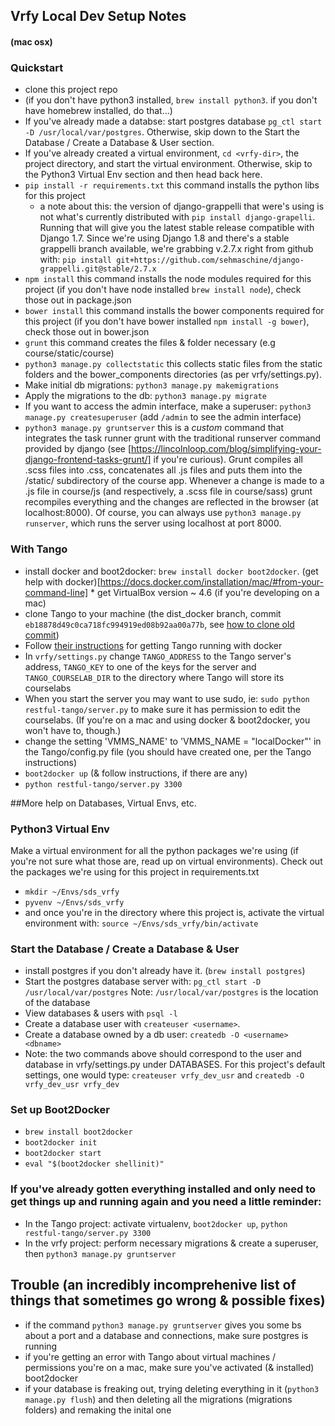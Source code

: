 ## Vrfy Local Dev Setup Notes
#### (mac osx)

### Quickstart
  * clone this project repo
  * (if you don't have python3 installed, `brew install python3`. if you don't have homebrew installed, do that...)
  * If you've already made a databse: start postgres database `pg_ctl start -D /usr/local/var/postgres`. Otherwise, skip down to the Start the Database / Create a Database & User section.
  * If you've already created a virtual environment, `cd <vrfy-dir>`, the project directory, and start the virtual environment. Otherwise, skip to the Python3 Virtual Env section and then head back here.
  * `pip install -r requirements.txt` this command installs the python libs for this project 
    * a note about this: the version of django-grappelli that were's using is not what's currently distributed with `pip install django-grapelli`. Running that will give you the latest stable release compatible with Django 1.7. Since we're using Django 1.8 and there's a stable grappelli branch available, we're grabbing v.2.7.x right from github with:  `pip install git+https://github.com/sehmaschine/django-grappelli.git@stable/2.7.x`
  * `npm install` this command installs the node modules required for this project (if you don't have node installed `brew install node`), check those out in package.json
  * `bower install` this command installs the bower components required for this project (if you don't have bower installed `npm install -g bower`), check those out in bower.json
  * `grunt` this command creates the files & folder necessary (e.g course/static/course)
  * `python3 manage.py collectstatic` this collects static files from the static folders and the bower_components directories (as per vrfy/settings.py).
  * Make initial db migrations: `python3 manage.py makemigrations`
  * Apply the migrations to the db: `python3 manage.py migrate`
  * If you want to access the admin interface, make a superuser: `python3 manage.py createsuperuser` (add `/admin` to see the admin interface) 
  * `python3 manage.py gruntserver`  this is a *custom* command that integrates the task runner grunt with the traditional runserver command provided by django (see [https://lincolnloop.com/blog/simplifying-your-django-frontend-tasks-grunt/] if you're curious). Grunt compiles all .scss files into .css, concatenates all .js files and puts them into the /static/ subdirectory of the course app. Whenever a change is made to a .js file in course/js (and respectively, a .scss file in course/sass) grunt recompiles everything and the changes are reflected in the browser (at localhost:8000).  Of course, you can always use `python3 manage.py runserver`, which runs the server using localhost at port 8000. 

### With Tango
  * install docker and boot2docker: `brew install docker boot2docker`. (get help with docker)[https://docs.docker.com/installation/mac/#from-your-command-line]  * get VirtualBox version ~ 4.6 (if you're developing on a mac)
  * clone Tango to your machine (the dist_docker branch, commit `eb18878d49c0ca718fc994919ed08b92aa00a77b`, see [how to clone old commit](http://stackoverflow.com/questions/1655361/how-to-clone-an-old-git-commit-and-some-more-questions-about-git))
  * Follow [their instructions](https://github.com/autolab/Tango/wiki/Tango-with-Docker) for getting Tango running with docker
  * In `vrfy/settings.py` change `TANGO_ADDRESS` to the Tango server's address, `TANGO_KEY` to one of the keys for the server and `TANGO_COURSELAB_DIR` to the directory where Tango will store its courselabs
  * When you start the server you may want to use sudo, ie: `sudo python restful-tango/server.py` to make sure it has permission to edit the courselabs. (If you're on a mac and using docker & boot2docker, you won't have to, though.)
  * change the setting 'VMMS_NAME' to 'VMMS_NAME = "localDocker"' in the Tango/config.py file (you should have created one, per the Tango instructions) 
  * `boot2docker up` (& follow instructions, if there are any)
  * `python restful-tango/server.py 3300`


##More help on Databases, Virtual Envs, etc.

### Python3 Virtual Env
Make a virtual environment for all the python packages we're using (if you're not sure what those are, read up on virtual environments). Check out the packages we're using for this project in requirements.txt
  * `mkdir ~/Envs/sds_vrfy`
  * `pyvenv ~/Envs/sds_vrfy`
  * and once you're in the directory where this project is, activate the virtual environment with: `source ~/Envs/sds_vrfy/bin/activate`

### Start the Database / Create a Database & User
  * install postgres if you don't already have it. (`brew install postgres`)
  * Start the postgres database server with: `pg_ctl start -D /usr/local/var/postgres` Note: `/usr/local/var/postgres` is the location of the database
  * View databases &  users with `psql -l` 
  * Create a database user with `createuser <username>`.
  * Create a database owned by a db user: `createdb -O <username> <dbname>`
  *  Note: the two commands above should correspond to the user and database in vrfy/settings.py under DATABASES. For this project's default settings, one would type: `createuser vrfy_dev_usr` and `createdb -O vrfy_dev_usr vrfy_dev`

### Set up Boot2Docker
  * `brew install boot2docker`
  * `boot2docker init`
  * `boot2docker start`
  * `eval "$(boot2docker shellinit)"`


### If you've already gotten everything installed and only need to get things up and running again and you need a little reminder:
  * In the Tango project: activate virtualenv, `boot2docker up`, `python restful-tango/server.py 3300`
  * In the vrfy project: perform necessary migrations & create a superuser, then `python3 manage.py gruntserver`

## Trouble (an incredibly incomprehenive list of things that sometimes go wrong & possible fixes)
  * if the command `python3 manage.py gruntserver` gives you some bs about a port and a database and connections, make sure postgres is running
  * if you're getting an error with Tango about virtual machines / permissions you're on a mac, make sure you've activated (& installed) boot2docker
  * if your database is freaking out, trying deleting everything in it (`python3 manage.py flush`) and then deleting all the migrations (migrations folders) and remaking the inital one


